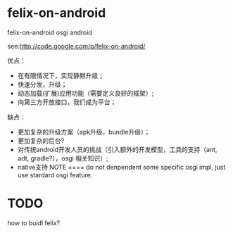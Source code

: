 felix-on-android
================

felix-on-android osgi android

see:http://code.google.com/p/felix-on-android/

优点：
  * 在有限情况下，实现静黙升级；
  * 快速分发，升级；
  * 动态加载(扩展)应用功能（需要定义良好的框架）;
  * 向第三方开放接口，我们成为平台；

缺点：
  * 更加复杂的升级方案（apk升级，bundle升级）；
  * 更加复杂的后台?
  * 对传统android开发人员的挑战（引入额外的开发模型，工具的支持（ant, adt, gradle?），osgi 相关知识）;
  * native支持
NOTE
====
do not denpendent some specific osgi impl, just use stardard osgi feature.

TODO
====
how to buidl felix?
